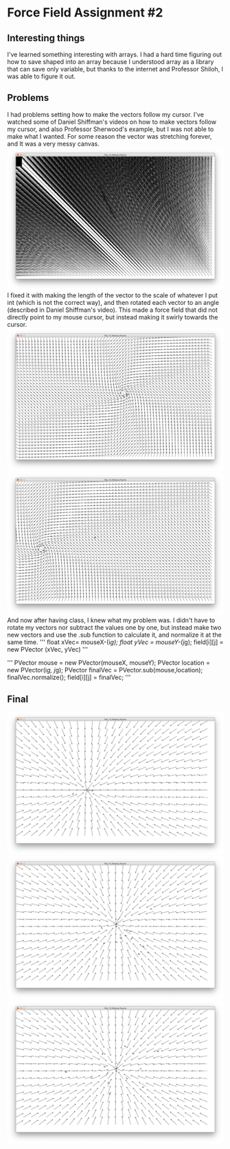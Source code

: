 # Force Field Assignment #2

## Interesting things
I've learned something interesting with arrays. I had a hard time figuring out how to save shaped into an array because I understood array as a library that can save only variable, but thanks to the internet and Professor Shiloh, I was able to figure it out.

## Problems
I had problems setting how to make the vectors follow my cursor. I've watched some of Daniel Shiffman's videos on how to make vectors follow my cursor, and also Professor Sherwood's example, but I was not able to make what I wanted. For some reason the vector was stretching forever, and It was a very messy canvas.
![](media/forceFieldError.png)
I fixed it with making the length of the vector to the scale of whatever I put int (which is not the correct way), and then rotated each vector to an angle (described in Daniel Shiffman's video). This made a force field that did not directly point to my mouse cursor, but instead making it swirly towards the cursor.
![](media/forceFieldError2.png)
![](media/forceFieldError3.png)
And now after having class, I knew what my problem was. I didn't have to rotate my vectors nor subtract the values one by one, but instead make two new vectors and use the .sub function to calculate it, and normalize it at the same time.
'''
float xVec= mouseX-(i*g);
float yVec = mouseY-(j*g);
field[i][j] = new PVector (xVec, yVec)
'''

'''
PVector mouse = new PVector(mouseX, mouseY);
PVector location = new PVector(i*g, j*g);
PVector finalVec = PVector.sub(mouse,location);
finalVec.normalize();
field[i][j] = finalVec;
'''

## Final
![](media/forceFieldFinal1.png)
![](media/forceFieldFinal2.png)
![](media/forceFieldFinal3.png)

